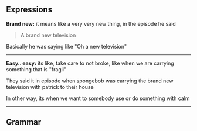 
## Expressions

**Brand new:** it means like a very very new thing, in the episode he said

> A brand new television

Basically he was saying like "Oh a new television"

---
**Easy.. easy:** its like, take care to not broke, like when we are carrying something that is "fragil"

They said it in episode when spongebob was carrying the brand new television with patrick to their house

In other way, its when we want to somebody use or do something with calm

---

## Grammar

